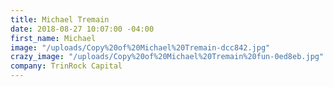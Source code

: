 ```yaml
---
title: Michael Tremain
date: 2018-08-27 10:07:00 -04:00
first_name: Michael
image: "/uploads/Copy%20of%20Michael%20Tremain-dcc842.jpg"
crazy_image: "/uploads/Copy%20of%20Michael%20Tremain%20fun-0ed8eb.jpg"
company: TrinRock Capital
---
```


